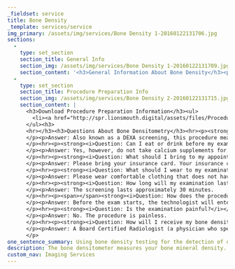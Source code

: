 ```yaml
---
_fieldset: service
title: Bone Density
_template: services/service
img_primary: /assets/img/services/Bone Density 1-20160122131706.jpg
sections:
  - 
    type: set_section
    section_title: General Info
    section_img: /assets/img/services/Bone Density 1-20160122131709.jpg
    section_content: '<h3>General Information About Bone Density</h3><p>The bone densitometer measures your bone mineral density (BMD) and compares your measurements to a reference group based on your age, weight, sex, and ethnic background. This information will be used in making a diagnosis about your bone status and risk of fracture.</p><p>The physicians and staff of St. Paul Radiology are pleased to provide you with answers to questions you may have about your upcoming exam. This information will help ensure a positive experience when you are a patient for bone densitometry.</p><h3>Procedure Description</h3><p>Bone density scanning, also called dual-energy x-ray absorptiometry (DXA), is an enhanced form of x-ray technology that is used to measure bone loss. DXA is most often used to diagnose osteoporosis, a condition that often affects women after menopause but may also be found in men.<br></p>'
  - 
    type: set_section
    section_title: Procedure Preparation Info
    section_img: /assets/img/services/Bone Density 2-20160122131715.jpg
    section_content: |
      <h3>Download Procedure Preparation Information</h3><ul>
      	<li><a href="http://spr.lionsmouth.digital/assets/files/Procedure%20Info%20-%20Bone%20Density.pdf" target="_blank"></a><a href="/assets/files/Procedure Prep Info - Bone Density-20161007145315.pdf" target="_blank">Bone Density Procedure Preparation</a></li>
      </ul><h3>
      <hr></h3><h3>Questions About Bone Densitometry</h3><hr><p><strong><i>Question: What is a bone densitometry exam?</i></strong>
      </p><p>Answer: Also known as a DEXA screening, this procedure measures bone mineral density and can determine if you have osteoporosis. Often called the "silent disease", osteoporosis symptoms are rarely evident until bone has been lost.</p><p>The bone densitometer uses small amounts of X-ray to produce images of the spine, hip or even the whole body. The spine and hip are measured because they are where osteoporotic fractures most often occur. The X-Ray is composed of two energy levels that are absorbed differently by bones. The technical term for this method is "dual energy X-Ray absorptiometry" or DEXA. A computer is able to determine from these differences how much bone mineral is present.
      </p><hr><p><strong><i>Question: Can I eat or drink before my exam?</i></strong>
      </p><p>Answer: Yes, however, do not take calcium supplements for two days prior to your exam or on the day of your exam.
      </p><hr><p><strong><i>Question: What should I bring to my appointment?</i></strong>
      </p><p>Answer: Please bring your insurance card. Your insurance company will be billed for the procedure. You will receive a bill for any co-pay or non-covered expenses from St. Paul Radiology Outpatient Imaging.<br>
      </p><hr><p><strong><i>Question: What should I wear to my examination?</i></strong>
      </p><p>Answer: Please wear comfortable clothing that does not have zippers or other metal fasteners. Belt buckles, metal or thick plastic buttons and metal jewelry will need to be removed from the spine and hip area prior to your bone densitometry exam.
      </p><hr><p><strong><i>Question: How long will my examination last?</i></strong>
      </p><p>Answer: The screening lasts approximately 30 minutes.
      </p><hr><p><span></span><strong><i>Question: How does the procedure work?</i></strong>
      </p><p>Answer: Before the exam starts, the technologist will enter your name, age, weight and ethnicity into the computer. This information is used to compare your results with a normal reference population. During the bone densitometry exam, you will lie on your back on a padded table. As the exam progresses, the technologist will position your arms and legs. If you have metallic orthopedic devices in your spine or hip, your forearm or heel may be evaluated instead of the area containing metal. The information obtained during the exam will be used by your physician to evaluate bone status and fracture risk.
      </p><hr><p><strong><i>Question: Is the examination painful?</i></strong>
      </p><p>Answer: No. The procedure is painless.
      </p><hr><p><strong><i>Question: How will I receive my bone densitometry results?</i></strong>
      </p><p>Answer: A Board Certified Radiologist (a physician who specializes in interpreting diagnostic images) will study the images from your examination and send a report to your physician.
      </p>
one_sentence_summary: Using bone density testing for the detection of osteoporosis.
description: The bone densitometer measures your bone mineral density. This information will be used in making a diagnosis about your bone status.
custom_nav: Imaging Services
---
```





















